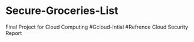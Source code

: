 # Secure-Groceries-List
Final Project for Cloud Computing
#Gcloud-Intial
#Refrence
Cloud Security Report
